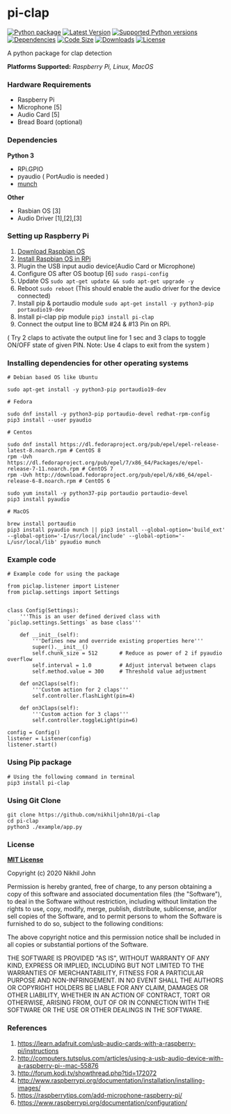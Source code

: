 pi-clap
=======

[![Python package](https://github.com/nikhiljohn10/pi-clap/workflows/Python%20package/badge.svg?branch=master)](https://pypi.python.org/pypi/pi-clap/)
[![Latest Version](https://img.shields.io/pypi/v/pi-clap)](https://pypi.python.org/pypi/pi-clap/)
[![Supported Python versions](https://img.shields.io/pypi/pyversions/pi-clap)](https://pypi.python.org/pypi/pi-clap/)
[![Dependencies](https://img.shields.io/badge/deps-portaudio%2C%20pyaudio%2C%20munch-informational)](https://pypi.python.org/pypi/pi-clap/)
[![Code Size](https://img.shields.io/github/languages/code-size/nikhiljohn10/pi-clap)](https://pypi.python.org/pypi/pi-clap/)
[![Downloads](https://img.shields.io/pypi/dm/pi-clap)](https://pypi.python.org/pypi/pi-clap/)
[![License](https://img.shields.io/pypi/l/pi-clap)](https://github.com/nikhiljohn10/pi-clap/blob/master/LICENSE)

A python package for clap detection

**Platforms Supported:** *Raspberry Pi, Linux, MacOS*

### Hardware Requirements

 * Raspberry Pi
 * Microphone [5]
 * Audio Card [5]
 * Bread Board (optional)

### Dependencies

**Python 3**

 * RPi.GPIO
 * pyaudio ( PortAudio is needed )
 * [munch](https://github.com/Infinidat/munch)

**Other**

 * Rasbian OS [3]
 * Audio Driver [1],[2],[3]

### Setting up Raspberry Pi

1. [Download Raspbian OS](http://www.raspberrypi.org/downloads/)
2. [Install Raspbian OS in RPi](http://www.raspberrypi.org/documentation/installation/installing-images/)
3. Plugin the USB input audio device(Audio Card or Microphone)
4. Configure OS after OS bootup [6] `sudo raspi-config`
5. Update OS `sudo apt-get update && sudo apt-get upgrade -y`
6. Reboot `sudo reboot` (This should enable the audio driver for the device connected)
7. Install pip & portaudio module `sudo apt-get install -y python3-pip portaudio19-dev`
8. Install pi-clap pip module `pip3 install pi-clap`
9. Connect the output line to BCM #24 & #13 Pin on RPi.

( Try 2 claps to activate the output line for 1 sec and 3 claps to toggle ON/OFF state of given PIN. Note: Use 4 claps to exit from the system )

### Installing dependencies for other operating systems

```
# Debian based OS like Ubuntu

sudo apt-get install -y python3-pip portaudio19-dev

```

```
# Fedora

sudo dnf install -y python3-pip portaudio-devel redhat-rpm-config
pip3 install --user pyaudio

```

```
# Centos

sudo dnf install https://dl.fedoraproject.org/pub/epel/epel-release-latest-8.noarch.rpm # CentOS 8
rpm -Uvh https://dl.fedoraproject.org/pub/epel/7/x86_64/Packages/e/epel-release-7-11.noarch.rpm # CentOS 7
rpm -Uvh http://download.fedoraproject.org/pub/epel/6/x86_64/epel-release-6-8.noarch.rpm # CentOS 6

sudo yum install -y python37-pip portaudio portaudio-devel
pip3 install pyaudio
```

```
# MacOS

brew install portaudio
pip3 install pyaudio munch || pip3 install --global-option='build_ext' --global-option='-I/usr/local/include' --global-option='-L/usr/local/lib' pyaudio munch
```

### Example code

```
# Example code for using the package

from piclap.listener import Listener
from piclap.settings import Settings


class Config(Settings):
	'''This is an user defined derived class with `piclap.settings.Settings` as base class'''

    def __init__(self):
        '''Defines new and override existing properties here'''
        super().__init__()
        self.chunk_size = 512       # Reduce as power of 2 if pyaudio overflow
        self.interval = 1.0         # Adjust interval between claps
        self.method.value = 300		# Threshold value adjustment

    def on2Claps(self):
        '''Custom action for 2 claps'''
        self.controller.flashLight(pin=4)

    def on3Claps(self):
        '''Custom action for 3 claps'''
        self.controller.toggleLight(pin=6)

config = Config()
listener = Listener(config)
listener.start()

```

### Using Pip package

```
# Using the following command in terminal
pip3 install pi-clap
```

### Using Git Clone
```
git clone https://github.com/nikhiljohn10/pi-clap
cd pi-clap
python3 ./example/app.py
```

### License

**[MIT License](https://github.com/nikhiljohn10/pi-clap/blob/master/LICENSE)**

Copyright (c) 2020 Nikhil John

Permission is hereby granted, free of charge, to any person obtaining a copy
of this software and associated documentation files (the "Software"), to deal
in the Software without restriction, including without limitation the rights
to use, copy, modify, merge, publish, distribute, sublicense, and/or sell
copies of the Software, and to permit persons to whom the Software is
furnished to do so, subject to the following conditions:

The above copyright notice and this permission notice shall be included in all
copies or substantial portions of the Software.

THE SOFTWARE IS PROVIDED "AS IS", WITHOUT WARRANTY OF ANY KIND, EXPRESS OR
IMPLIED, INCLUDING BUT NOT LIMITED TO THE WARRANTIES OF MERCHANTABILITY,
FITNESS FOR A PARTICULAR PURPOSE AND NON-INFRINGEMENT. IN NO EVENT SHALL THE
AUTHORS OR COPYRIGHT HOLDERS BE LIABLE FOR ANY CLAIM, DAMAGES OR OTHER
LIABILITY, WHETHER IN AN ACTION OF CONTRACT, TORT OR OTHERWISE, ARISING FROM,
OUT OF OR IN CONNECTION WITH THE SOFTWARE OR THE USE OR OTHER DEALINGS IN THE
SOFTWARE.

### References

 1. https://learn.adafruit.com/usb-audio-cards-with-a-raspberry-pi/instructions
 2. http://computers.tutsplus.com/articles/using-a-usb-audio-device-with-a-raspberry-pi--mac-55876
 3. http://forum.kodi.tv/showthread.php?tid=172072
 4. http://www.raspberrypi.org/documentation/installation/installing-images/
 5. https://raspberrytips.com/add-microphone-raspberry-pi/
 6. https://www.raspberrypi.org/documentation/configuration/
